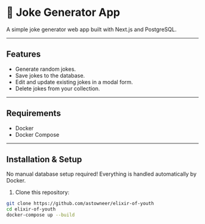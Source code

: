 # 📘 Joke Generator App

A simple joke generator web app built with Next.js and PostgreSQL.

---

## Features

- Generate random jokes.
- Save jokes to the database.
- Edit and update existing jokes in a modal form.
- Delete jokes from your collection.

---

## Requirements

- Docker
- Docker Compose

---

## Installation & Setup

No manual database setup required! Everything is handled automatically by Docker.

1. Clone this repository:

```bash
git clone https://github.com/astowneer/elixir-of-youth
cd elixir-of-youth
docker-compose up --build
